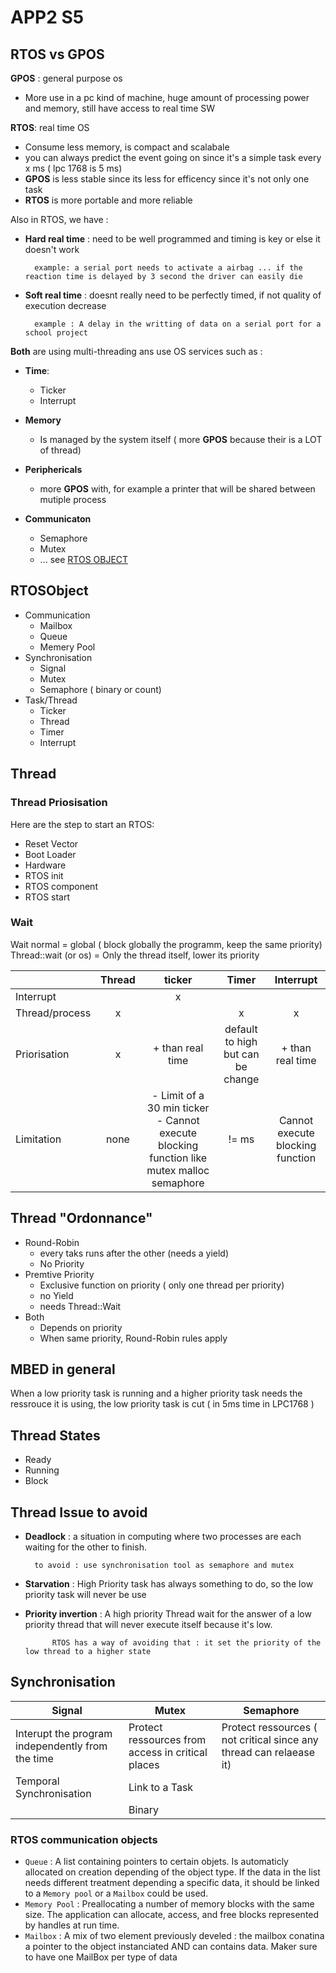 # APP2 S5

## RTOS vs GPOS
**GPOS** : general purpose os   
* More use in a pc kind of machine, huge amount of processing power and memory, still have access to real time SW


**RTOS**: real time OS 
* Consume less memory, is compact and scalabale
* you can always predict the event going on since it's a simple task every x ms ( lpc 1768 is 5 ms)
* **GPOS** is less stable since its less for efficency since it's not only one task
* **RTOS** is more portable and more reliable

Also in RTOS, we have :
* **Hard real time** : need to be well programmed and timing is key or else it doesn't work 
    
        example: a serial port needs to activate a airbag ... if the reaction time is delayed by 3 second the driver can easily die

* **Soft real time** : doesnt really need to be perfectly timed, if not quality of execution decrease
        
        example : A delay in the writting of data on a serial port for a school project 

**Both** are using multi-threading ans use OS services such as :

 *  **Time**:
   
     * Ticker
     * Interrupt
* **Memory**
    * Is managed by the system itself ( more **GPOS** because their is a LOT of thread)
* **Periphericals**
    * more **GPOS** with, for example a printer that will be shared between mutiple process
* **Communicaton** 
    * Semaphore
    * Mutex
    * ... see [RTOS OBJECT](#rtosobject) 
## RTOSObject
* Communication
    * Mailbox
    * Queue
    * Memery Pool
* Synchronisation
    * Signal
    * Mutex
    * Semaphore ( binary or count)
* Task/Thread
    * Ticker
    * Thread
    * Timer
    * Interrupt

## Thread

### Thread Priosisation
Here are the step to start an RTOS:
*   Reset Vector
*   Boot Loader
*   Hardware
*   RTOS init
*   RTOS component
*   RTOS start

### Wait
Wait normal = global ( block globally the programm, keep the same priority)
Thread::wait (or os) = Only the thread itself, lower its priority


|                | Thread | ticker                                                                                        | Timer                             | Interrupt                        |
| :------------- | :----: | :-------------------------------------------------------------------------------------------: | :-------------------------------: | :------------------------------: |
| Interrupt      |        | x                                                                                             |                                   |                                  |
| Thread/process | x      |                                                                                               | x                                 | x                                |
| Priorisation   | x      | + than real time                                                                              | default to high but can be change | + than real time                 |
| Limitation     | none   | - Limit of a 30 min ticker<br> - Cannot execute blocking function like mutex malloc semaphore | != ms                             | Cannot execute blocking function |

## Thread "Ordonnance" 

* Round-Robin
    * every taks runs after the other (needs a yield)
    * No Priority
* Premtive Priority
    * Exclusive function on priority ( only one thread per priority)
    * no Yield
    * needs Thread::Wait
* Both
    * Depends on priority
    * When same priority, Round-Robin rules apply

## MBED in general 
When a low priority task is running and a higher priority task needs the ressrouce it is using, the low priority task is cut ( in 5ms time in LPC1768 )

## Thread States
* Ready
* Running
* Block

## Thread Issue to avoid
* **Deadlock** : a situation in computing where two processes are each waiting for the other to finish.
 
        to avoid : use synchronisation tool as semaphore and mutex

* **Starvation** : High Priority task has always something to do, so the low priority task will never be use
* **Priority invertion** : A high priority Thread wait for the answer of a low priority thread that will never execute itself because it's low. 
           
            RTOS has a way of avoiding that : it set the priority of the low thread to a higher state
 
## Synchronisation

| Signal                                           | Mutex                                             | Semaphore                                                           |
| ------------------------------------------------ | ------------------------------------------------- | ------------------------------------------------------------------- |
| Interupt the program independently from the time | Protect ressources from access in critical places | Protect ressources ( not critical since any thread can relaease it) |
| Temporal Synchronisation                         | Link to a Task                                    |                                                                     |
|                                                  | Binary                                            |                                                                     |

 ### RTOS communication objects
* `Queue` : A list containing pointers to certain objets. Is automaticly allocated on creation depending of the object type. If the data in the list needs different treatment depending a specific data, it should be linked to a `Memory pool` or a `Mailbox` could be used.
* `Memory Pool` :  Preallocating a number of memory blocks with the same size. The application can allocate, access, and free blocks represented by handles at run time.
* `Mailbox` :  A mix of two element previously develed : the mailbox conatina a pointer to the object instanciated AND can contains data. Maker sure to have one MailBox per type of data 

